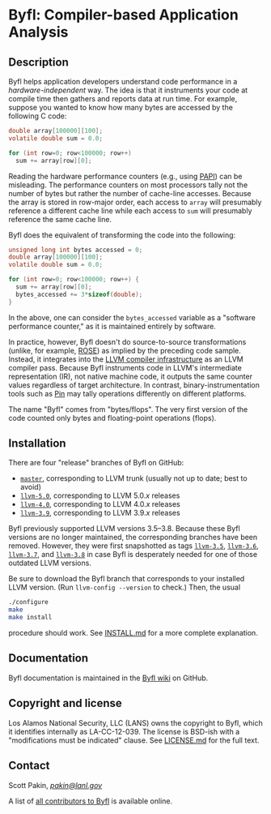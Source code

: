 Byfl: Compiler-based Application Analysis
=========================================

Description
-----------

Byfl helps application developers understand code performance in a _hardware-independent_ way.  The idea is that it instruments your code at compile time then gathers and reports data at run time.  For example, suppose you wanted to know how many bytes are accessed by the following C code:
```C
double array[100000][100];
volatile double sum = 0.0;

for (int row=0; row<100000; row++)
  sum += array[row][0];
```

Reading the hardware performance counters (e.g., using [PAPI](http://icl.cs.utk.edu/papi/)) can be misleading.  The performance counters on most processors tally not the number of bytes but rather the number of cache-line accesses.  Because the array is stored in row-major order, each access to `array` will presumably reference a different cache line while each access to `sum` will presumably reference the same cache line.

Byfl does the equivalent of transforming the code into the following:
```C
unsigned long int bytes accessed = 0;
double array[100000][100];
volatile double sum = 0.0;

for (int row=0; row<100000; row++) {
  sum += array[row][0];
  bytes_accessed += 3*sizeof(double);
}
```

In the above, one can consider the `bytes_accessed` variable as a "software performance counter," as it is maintained entirely by software.

In practice, however, Byfl doesn't do source-to-source transformations (unlike, for example, [ROSE](http://www.rosecompiler.org/)) as implied by the preceding code sample.  Instead, it integrates into the [LLVM compiler infrastructure](http://www.llvm.org/) as an LLVM compiler pass.  Because Byfl instruments code in LLVM's intermediate representation (IR), not native machine code, it outputs the same counter values regardless of target architecture.  In contrast, binary-instrumentation tools such as [Pin](https://software.intel.com/en-us/articles/pin-a-dynamic-binary-instrumentation-tool) may tally operations differently on different platforms.

The name "Byfl" comes from "bytes/flops".  The very first version of the code counted only bytes and floating-point operations (flops).

Installation
------------

There are four "release" branches of Byfl on GitHub:

  * [`master`](https://github.com/lanl/Byfl), corresponding to LLVM trunk (usually not up to date; best to avoid)
  * [`llvm-5.0`](https://github.com/lanl/Byfl/tree/llvm-5.0), corresponding to LLVM 5.0._x_ releases
  * [`llvm-4.0`](https://github.com/lanl/Byfl/tree/llvm-4.0), corresponding to LLVM 4.0._x_ releases
  * [`llvm-3.9`](https://github.com/lanl/Byfl/tree/llvm-3.9), corresponding to LLVM 3.9._x_ releases

Byfl previously supported LLVM versions 3.5–3.8.  Because these Byfl versions are no longer maintained, the corresponding branches have been removed.  However, they were first snapshotted as tags [`llvm-3.5`](https://github.com/lanl/Byfl/tree/llvm-3.5-final), [`llvm-3.6`](https://github.com/lanl/Byfl/tree/llvm-3.6-final), [`llvm-3.7`](https://github.com/lanl/Byfl/tree/llvm-3.7-final), and [`llvm-3.8`](https://github.com/lanl/Byfl/tree/llvm-3.8-final) in case Byfl is desperately needed for one of those outdated LLVM versions.

Be sure to download the Byfl branch that corresponds to your installed LLVM version.  (Run `llvm-config --version` to check.)  Then, the usual
```bash
./configure
make
make install
```
procedure should work.  See [INSTALL.md](https://github.com/lanl/Byfl/blob/master/INSTALL.md) for a more complete explanation.

Documentation
-------------

Byfl documentation is maintained in the [Byfl wiki](https://github.com/lanl/Byfl/wiki) on GitHub.

Copyright and license
---------------------

Los Alamos National Security, LLC (LANS) owns the copyright to Byfl, which it identifies internally as LA-CC-12-039.  The license is BSD-ish with a "modifications must be indicated" clause.  See [LICENSE.md](https://github.com/lanl/Byfl/blob/master/LICENSE.md) for the full text.

Contact
-------

Scott Pakin, [_pakin@lanl.gov_](mailto:pakin@lanl.gov)

A list of [all contributors to Byfl](https://github.com/lanl/Byfl/wiki/contributors) is available online.
